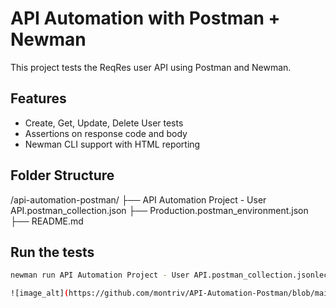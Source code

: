 # API Automation with Postman + Newman

This project tests the ReqRes user API using Postman and Newman.

## Features
- Create, Get, Update, Delete User tests
- Assertions on response code and body
- Newman CLI support with HTML reporting

## Folder Structure
/api-automation-postman/
├── API Automation Project - User API.postman_collection.json
├── Production.postman_environment.json
├── README.md

## Run the tests
```bash
newman run API Automation Project - User API.postman_collection.jsonlection.json -e Production.postman_environment.json -r cli,html

![image_alt](https://github.com/montriv/API-Automation-Postman/blob/main/api-automation.png?raw=true)
